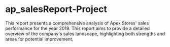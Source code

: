 # ap_salesReport-Project
This report presents a comprehensive analysis of Apex Stores' sales performance for the year 2019. This report aims to provide a detailed overview of the company's sales landscape, highlighting both strengths and areas for potential improvement.
